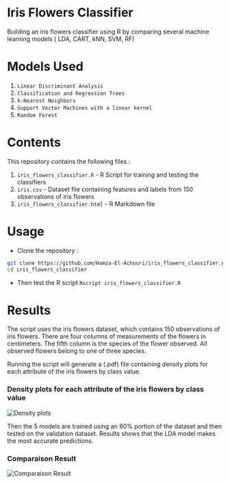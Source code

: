 # Iris Flowers Classifier
Building an iris flowers classifier using R by comparing several machine learning models ( LDA, CART, kNN, SVM, RF) 

# Models Used
1. `Linear Discriminant Analysis`
2. `Classification and Regression Trees`
3. `k-Nearest Neighbors`
4. `Support Vector Machines with a linear kernel`
5. `Random Forest`


# Contents
This repository contains the following files :

1. `iris_flowers_classifier.R` - R Script for training and testing the classifiers
2. `iris.csv` - Dataset file containing features and labels from 150 observations of iris flowers
3. `iris_flowers_classifier.html` - R Markdown file

# Usage
* Clone the repository :
```bash
git clone https://github.com/Hamza-El-Achouri/iris_flowers_classifier.git
cd iris_flowers_classifier
```

* Then test the R script `Rscript iris_flowers_classifier.R` 

# Results
The script uses the iris flowers dataset, which contains 150 observations of iris flowers. There are four columns of measurements of the flowers in centimeters. The fifth column is the species of the flower observed. All observed flowers belong to one of three species.

Running the script will generate a (.pdf) file containing density plots for each attribute of the iris flowers by class value.
### Density plots for each attribute of the iris flowers by class value
![Density plots](https://i.imgur.com/5ztY2RA.png)

Then the 5 models are trained using an 80% portion of the dataset and then tested on the validation dataset. Results shows that the LDA model makes the most accurate predictions.
### Comparaison Result
![Comparaison Result](https://i.imgur.com/m2jxUS4.png)
